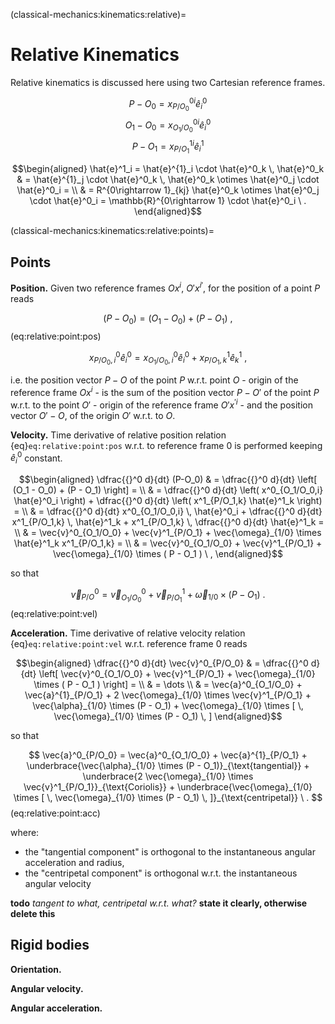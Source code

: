 (classical-mechanics:kinematics:relative)=
# Relative Kinematics

Relative kinematics is discussed here using two Cartesian reference frames.

$$P   - O_0 = x^{0i}_{  P/O_0} \hat{e}^0_i$$
$$O_1 - O_0 = x^{0i}_{O_1/O_0} \hat{e}^0_i$$
$$P   - O_1 = x^{1i}_{  P/O_1} \hat{e}^1_i$$

$$\begin{aligned}
  \hat{e}^1_i 
  = \hat{e}^{1}_i \cdot \hat{e}^0_k \, \hat{e}^0_k
  & = \hat{e}^{1}_j \cdot \hat{e}^0_k \, \hat{e}^0_k \otimes \hat{e}^0_j \cdot \hat{e}^0_i = \\
  & = R^{0\rightarrow 1}_{kj} \hat{e}^0_k \otimes \hat{e}^0_j \cdot \hat{e}^0_i 
    = \mathbb{R}^{0\rightarrow 1} \cdot \hat{e}^0_i  \ .
\end{aligned}$$

(classical-mechanics:kinematics:relative:points)=
## Points

**Position.**
Given two reference frames $Ox^i$, $O' x^{i'}$, for the position of a point $P$ reads

$$(P - O_0) = ( O_1 - O_0 ) + ( P - O_1) \ ,$$ (eq:relative:point:pos)

$$x^0_{P/O_0,i} \hat{e}^0_i = x^0_{O_1/O_0,i} \hat{e}^0_i + x^1_{P/O_1,k} \hat{e}^1_k \ ,$$

i.e. the position vector $P-O$ of the point $P$ w.r.t. point $O$ - origin of the reference frame $O x^i$ - is the sum of the position vector $P-O'$ of the point $P$ w.r.t. to the point $O'$ - origin of the reference frame $O' x^{'i}$ -  and the position vector $O' - O$, of the origin $O'$ w.r.t. to $O$.

**Velocity.** Time derivative of relative position relation {eq}`eq:relative:point:pos` w.r.t. to reference frame $0$ is performed keeping $\hat{e}^0_i$ constant.

$$\begin{aligned}
  \dfrac{{}^0 d}{dt} (P-O_0)
  & = \dfrac{{}^0 d}{dt} \left[ (O_1 - O_0) + (P - O_1) \right] = \\
  & = \dfrac{{}^0 d}{dt} \left( x^0_{O_1/O_0,i} \hat{e}^0_i  \right) + \dfrac{{}^0 d}{dt} \left( x^1_{P/O_1,k} \hat{e}^1_k \right) = \\
  & = \dfrac{{}^0 d}{dt} x^0_{O_1/O_0,i} \, \hat{e}^0_i + \dfrac{{}^0 d}{dt} x^1_{P/O_1,k} \, \hat{e}^1_k + x^1_{P/O_1,k} \, \dfrac{{}^0 d}{dt}  \hat{e}^1_k = \\
  & = \vec{v}^0_{O_1/O_0} + \vec{v}^1_{P/O_1} + \vec{\omega}_{1/0} \times  \hat{e}^1_k x^1_{P/O_1,k} = \\
  & = \vec{v}^0_{O_1/O_0} + \vec{v}^1_{P/O_1} + \vec{\omega}_{1/0} \times ( P - O_1 )  \ ,
\end{aligned}$$

so that

$$ \vec{v}^0_{P/O} = \vec{v}^0_{O_1/O_0} + \vec{v}^1_{P/O_1} + \vec{\omega}_{1/0} \times ( P - O_1 )  \ .$$ (eq:relative:point:vel)

**Acceleration.** Time derivative of relative velocity relation {eq}`eq:relative:point:vel` w.r.t. reference frame $0$ reads

$$\begin{aligned}
  \dfrac{{}^0 d}{dt} \vec{v}^0_{P/O_0}
  & = \dfrac{{}^0 d}{dt} \left[ \vec{v}^0_{O_1/O_0} + \vec{v}^1_{P/O_1} + \vec{\omega}_{1/0} \times ( P - O_1 ) \right] = \\
  & = \dots \\
  & = \vec{a}^0_{O_1/O_0} + \vec{a}^{1}_{P/O_1} + 2 \vec{\omega}_{1/0} \times \vec{v}^1_{P/O_1} + \vec{\alpha}_{1/0} \times (P - O_1) + \vec{\omega}_{1/0} \times [ \, \vec{\omega}_{1/0} \times (P - O_1) \, ]
\end{aligned}$$

so that

$$
\vec{a}^0_{P/O_0} = \vec{a}^0_{O_1/O_0} + \vec{a}^{1}_{P/O_1} + \underbrace{\vec{\alpha}_{1/0} \times (P - O_1)}_{\text{tangential}} + \underbrace{2 \vec{\omega}_{1/0} \times \vec{v}^1_{P/O_1}}_{\text{Coriolis}} + \underbrace{\vec{\omega}_{1/0} \times [ \, \vec{\omega}_{1/0} \times (P - O_1) \, ]}_{\text{centripetal}} \ .
$$ (eq:relative:point:acc)

where:
- the "tangential component" is orthogonal to the instantaneous angular acceleration and radius,
- the "centripetal component" is orthogonal w.r.t. the instantaneous angular velocity

**todo** *tangent to what, centripetal w.r.t. what?* **state it clearly, otherwise delete this**

## Rigid bodies

**Orientation.**

**Angular velocity.**

**Angular acceleration.**


